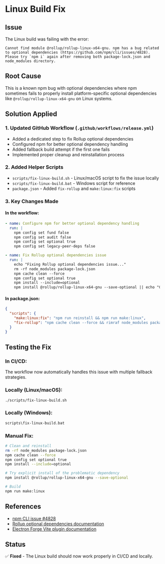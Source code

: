 # Linux Build Fix

## Issue

The Linux build was failing with the error:

```
Cannot find module @rollup/rollup-linux-x64-gnu. npm has a bug related to optional dependencies (https://github.com/npm/cli/issues/4828). Please try `npm i` again after removing both package-lock.json and node_modules directory.
```

## Root Cause

This is a known npm bug with optional dependencies where npm sometimes fails to properly install platform-specific optional dependencies like `@rollup/rollup-linux-x64-gnu` on Linux systems.

## Solution Applied

### 1. Updated GitHub Workflow (`.github/workflows/release.yml`)

- Added a dedicated step to fix Rollup optional dependencies
- Configured npm for better optional dependency handling
- Added fallback build attempt if the first one fails
- Implemented proper cleanup and reinstallation process

### 2. Added Helper Scripts

- `scripts/fix-linux-build.sh` - Linux/macOS script to fix the issue locally
- `scripts/fix-linux-build.bat` - Windows script for reference
- `package.json` - Added `fix-rollup` and `make:linux:fix` scripts

### 3. Key Changes Made

#### In the workflow:

```yaml
- name: Configure npm for better optional dependency handling
  run: |
    npm config set fund false
    npm config set audit false
    npm config set optional true
    npm config set legacy-peer-deps false

- name: Fix Rollup optional dependencies issue
  run: |
    echo "Fixing Rollup optional dependencies issue..."
    rm -rf node_modules package-lock.json
    npm cache clean --force
    npm config set optional true
    npm install --include=optional
    npm install @rollup/rollup-linux-x64-gnu --save-optional || echo "Could not install optional rollup dependency, will try alternative approach"
```

#### In package.json:

```json
{
  "scripts": {
    "make:linux:fix": "npm run reinstall && npm run make:linux",
    "fix-rollup": "npm cache clean --force && rimraf node_modules package-lock.json && npm install"
  }
}
```

## Testing the Fix

### In CI/CD:

The workflow now automatically handles this issue with multiple fallback strategies.

### Locally (Linux/macOS):

```bash
./scripts/fix-linux-build.sh
```

### Locally (Windows):

```cmd
scripts\fix-linux-build.bat
```

### Manual Fix:

```bash
# Clean and reinstall
rm -rf node_modules package-lock.json
npm cache clean --force
npm config set optional true
npm install --include=optional

# Try explicit install of the problematic dependency
npm install @rollup/rollup-linux-x64-gnu --save-optional

# Build
npm run make:linux
```

## References

- [npm CLI issue #4828](https://github.com/npm/cli/issues/4828)
- [Rollup optional dependencies documentation](https://rollupjs.org/guide/en/#optional-dependencies)
- [Electron Forge Vite plugin documentation](https://www.electronforge.io/config/plugins/vite)

## Status

✅ **Fixed** - The Linux build should now work properly in CI/CD and locally.
